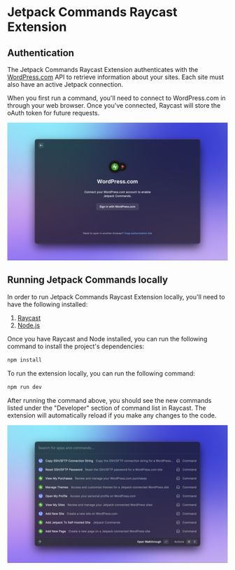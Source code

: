 # Jetpack Commands Raycast Extension

## Authentication

The Jetpack Commands Raycast Extension authenticates with the [WordPress.com](https://wordpress.com) API to retrieve information about your sites. Each site must also have an active Jetpack connection.

When you first run a command, you'll need to connect to WordPress.com in through your web browser. Once you've connected, Raycast will store the oAuth token for future requests.

![Jetpack Commands OAuth Screenshot](metadata/jetpack-commands-2.png)

## Running Jetpack Commands locally

In order to run Jetpack Commands Raycast Extension locally, you'll need to have the following installed:

1. [Raycast](https://raycast.com/)
2. [Node.js](https://nodejs.org/)

Once you have Raycast and Node installed, you can run the following command to install the project's dependencies:

```bash
npm install
```

To run the extension locally, you can run the following command:

```bash
npm run dev
```

After running the command above, you should see the new commands listed under the "Developer" section of command list in Raycast.
The extension will automatically reload if you make any changes to the code.

![Jetpack Commands Screenshot](metadata/jetpack-commands-1.png)
